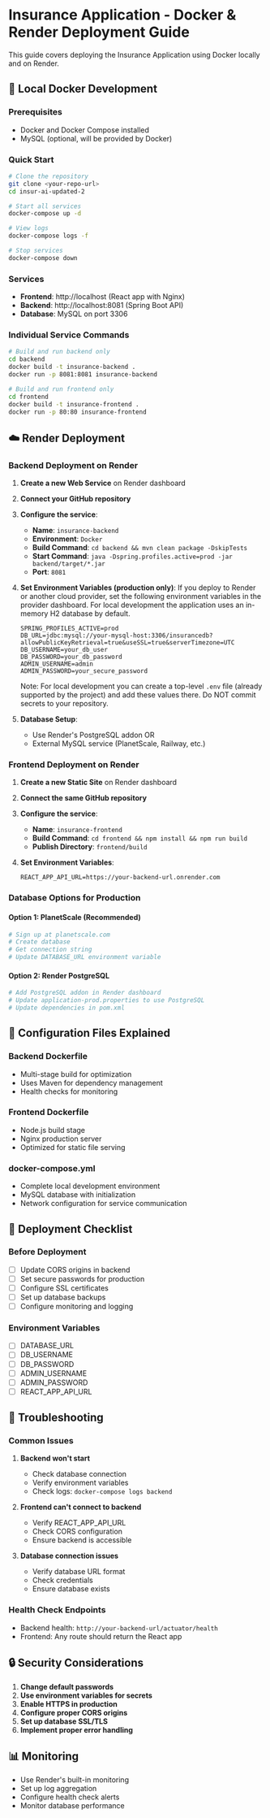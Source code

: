 # Insurance Application - Docker & Render Deployment Guide

This guide covers deploying the Insurance Application using Docker locally and on Render.

## 🐳 Local Docker Development

### Prerequisites

- Docker and Docker Compose installed
- MySQL (optional, will be provided by Docker)

### Quick Start

```bash
# Clone the repository
git clone <your-repo-url>
cd insur-ai-updated-2

# Start all services
docker-compose up -d

# View logs
docker-compose logs -f

# Stop services
docker-compose down
```

### Services

- **Frontend**: http://localhost (React app with Nginx)
- **Backend**: http://localhost:8081 (Spring Boot API)
- **Database**: MySQL on port 3306

### Individual Service Commands

```bash
# Build and run backend only
cd backend
docker build -t insurance-backend .
docker run -p 8081:8081 insurance-backend

# Build and run frontend only
cd frontend
docker build -t insurance-frontend .
docker run -p 80:80 insurance-frontend
```

## ☁️ Render Deployment

### Backend Deployment on Render

1. **Create a new Web Service** on Render dashboard
2. **Connect your GitHub repository**
3. **Configure the service**:

   - **Name**: `insurance-backend`
   - **Environment**: `Docker`
   - **Build Command**: `cd backend && mvn clean package -DskipTests`
   - **Start Command**: `java -Dspring.profiles.active=prod -jar backend/target/*.jar`
   - **Port**: `8081`

4. **Set Environment Variables (production only)**:
   If you deploy to Render or another cloud provider, set the following environment variables in the provider dashboard. For local development the application uses an in-memory H2 database by default.

   ```
   SPRING_PROFILES_ACTIVE=prod
   DB_URL=jdbc:mysql://your-mysql-host:3306/insurancedb?allowPublicKeyRetrieval=true&useSSL=true&serverTimezone=UTC
   DB_USERNAME=your_db_user
   DB_PASSWORD=your_db_password
   ADMIN_USERNAME=admin
   ADMIN_PASSWORD=your_secure_password
   ```

   Note: For local development you can create a top-level `.env` file (already supported by the project) and add these values there. Do NOT commit secrets to your repository.

5. **Database Setup**:
   - Use Render's PostgreSQL addon OR
   - External MySQL service (PlanetScale, Railway, etc.)

### Frontend Deployment on Render

1. **Create a new Static Site** on Render dashboard
2. **Connect the same GitHub repository**
3. **Configure the service**:

   - **Name**: `insurance-frontend`
   - **Build Command**: `cd frontend && npm install && npm run build`
   - **Publish Directory**: `frontend/build`

4. **Set Environment Variables**:
   ```
   REACT_APP_API_URL=https://your-backend-url.onrender.com
   ```

### Database Options for Production

#### Option 1: PlanetScale (Recommended)

```bash
# Sign up at planetscale.com
# Create database
# Get connection string
# Update DATABASE_URL environment variable
```

#### Option 2: Render PostgreSQL

```bash
# Add PostgreSQL addon in Render dashboard
# Update application-prod.properties to use PostgreSQL
# Update dependencies in pom.xml
```

## 🔧 Configuration Files Explained

### Backend Dockerfile

- Multi-stage build for optimization
- Uses Maven for dependency management
- Health checks for monitoring

### Frontend Dockerfile

- Node.js build stage
- Nginx production server
- Optimized for static file serving

### docker-compose.yml

- Complete local development environment
- MySQL database with initialization
- Network configuration for service communication

## 🚀 Deployment Checklist

### Before Deployment

- [ ] Update CORS origins in backend
- [ ] Set secure passwords for production
- [ ] Configure SSL certificates
- [ ] Set up database backups
- [ ] Configure monitoring and logging

### Environment Variables

- [ ] DATABASE_URL
- [ ] DB_USERNAME
- [ ] DB_PASSWORD
- [ ] ADMIN_USERNAME
- [ ] ADMIN_PASSWORD
- [ ] REACT_APP_API_URL

## 📝 Troubleshooting

### Common Issues

1. **Backend won't start**

   - Check database connection
   - Verify environment variables
   - Check logs: `docker-compose logs backend`

2. **Frontend can't connect to backend**

   - Verify REACT_APP_API_URL
   - Check CORS configuration
   - Ensure backend is accessible

3. **Database connection issues**
   - Verify database URL format
   - Check credentials
   - Ensure database exists

### Health Check Endpoints

- Backend health: `http://your-backend-url/actuator/health`
- Frontend: Any route should return the React app

## 🔒 Security Considerations

1. **Change default passwords**
2. **Use environment variables for secrets**
3. **Enable HTTPS in production**
4. **Configure proper CORS origins**
5. **Set up database SSL/TLS**
6. **Implement proper error handling**

## 📊 Monitoring

- Use Render's built-in monitoring
- Set up log aggregation
- Configure health check alerts
- Monitor database performance
